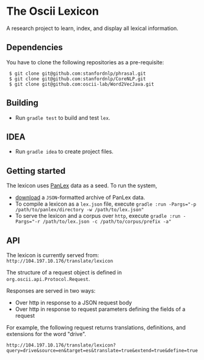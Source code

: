 # The Oscii Lexicon

A research project to learn, index, and display all lexical information.

## Dependencies

You have to clone the following repositories as a pre-requisite:

```
 $ git clone git@github.com:stanfordnlp/phrasal.git
 $ git clone git@github.com:stanfordnlp/CoreNLP.git
 $ git clone git@github.com:oscii-lab/Word2VecJava.git
```

## Building

* Run `gradle test` to build and test `lex`.

## IDEA

* Run `gradle idea` to create project files.

## Getting started

The lexicon uses [PanLex](http://panlex.org/) data as a seed. To run the
system,
* [download](http://dev.panlex.org/db/) a `JSON`-formatted archive of PanLex data.
* To compile a lexicon as a `lex.json` file,  execute 
  `gradle :run -Pargs="-p /path/to/panlex/directory -w /path/to/lex.json"`
* To serve the lexicon and a corpus over `http`, execute 
  `gradle :run -Pargs="-r /path/to/lex.json -c /path/to/corpus/prefix -a"`

## API

The lexicon is currently served from: `http://104.197.10.176/translate/lexicon` 

The structure of a request object is defined in `org.oscii.api.Protocol.Request`.

Responses are served in two ways:
* Over http in response to a JSON request body
* Over http in response to request parameters defining the fields of a request

For example, the following request returns translations, definitions, and
extensions for the word "drive".

    http://104.197.10.176/translate/lexicon?query=drive&source=en&target=es&translate=true&extend=true&define=true
